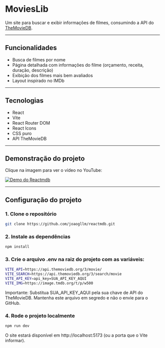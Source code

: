 # MoviesLib

Um site para buscar e exibir informações de filmes, consumindo a API do [TheMovieDB](https://www.themoviedb.org/documentation/api).

---

## Funcionalidades

- Busca de filmes por nome
- Página detalhada com informações do filme (orçamento, receita, duração, descrição)
- Exibição dos filmes mais bem avaliados
- Layout inspirado no IMDb

---

## Tecnologias

- React
- Vite
- React Router DOM
- React Icons
- CSS puro
- API TheMovieDB

---

## Demonstração do projeto

Clique na imagem para ver o vídeo no YouTube:

[![Demo do Reactmdb](https://img.youtube.com/vi/f2IMTWNchZ4/0.jpg)](https://www.youtube.com/watch?v=f2IMTWNchZ4)

---

## Configuração do projeto

### 1. Clone o repositório

```bash
git clone https://github.com/joaogllm/reactmdb.git
```

### 2. Instale as dependências

```bash
npm install
```

### 3. Crie o arquivo .env na raiz do projeto com as variáveis:

```bash
VITE_API=https://api.themoviedb.org/3/movie/
VITE_SEARCH=https://api.themoviedb.org/3/search/movie
VITE_API_KEY=api_key=SUA_API_KEY_AQUI
VITE_IMG=https://image.tmdb.org/t/p/w500
```

Importante: Substitua SUA_API_KEY_AQUI pela sua chave de API do TheMovieDB.
Mantenha este arquivo em segredo e não o envie para o GitHub.

### 4. Rode o projeto localmente

```bash
npm run dev
```

O site estará disponível em http://localhost:5173 (ou a porta que o Vite informar).

